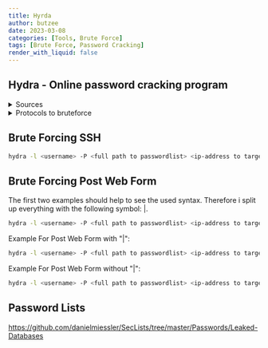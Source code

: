 ```yaml
---
title: Hyrda
author: butzee
date: 2023-03-08
categories: [Tools, Brute Force]
tags: [Brute Force, Password Cracking]
render_with_liquid: false
---
```

## Hydra - Online password cracking program

<details>
	<summary>Sources</summary>
    Github: <a href="https://github.com/vanhauser-thc/thc-hydra">Hydra</a>
    
	TryHackMe: <a href="https://tryhackme.com/room/hydra">Further Nmap</a> - Learn about and use Hydra, a fast network logon cracker, to bruteforce and obtain a website's credentials.
</details>

<details>
<summary>Protocols to bruteforce</summary>
Asterisk, AFP, Cisco AAA, Cisco auth, Cisco enable, CVS, Firebird, FTP, HTTP-FORM-GET, HTTP-FORM-POST, HTTP-GET, HTTP-HEAD, HTTP-POST, HTTP-PROXY, HTTPS-FORM-GET, HTTPS-FORM-POST, HTTPS-GET, HTTPS-HEAD, HTTPS-POST, HTTP-Proxy, ICQ, IMAP, IRC, LDAP, MEMCACHED, MONGODB, MS-SQL, MYSQL, NCP, NNTP, Oracle Listener, Oracle SID, Oracle, PC-Anywhere, PCNFS, POP3, POSTGRES, Radmin, RDP, Rexec, Rlogin, Rsh, RTSP, SAP/R3, SIP, SMB, SMTP, SMTP Enum, SNMP v1+v2+v3, SOCKS5, SSH (v1 and v2), SSHKEY, Subversion, Teamspeak (TS2), Telnet, VMware-Auth, VNC and XMPP.
</details>

## Brute Forcing SSH

```bash
hydra -l <username> -P <full path to passwordlist> <ip-address to target> -t <threadnumber> ssh
```

## Brute Forcing Post Web Form

The first two examples should help to see the used syntax. Therefore i split up everything with the following symbol: \|.

```bash
hydra -l <username> -P <full path to passwordlist> <ip-address to target> <web-form> <Login-URL | Form-Field Username | = | Hydra-Indication for Username | & | Form-Field Password | = | Hydra-Indication for Password | Word Indication for Failed Login | >
```

Example For Post Web Form with "|":
```bash
hydra -l <username> -P <full path to passwordlist> <ip-address to target> http-post-form "/ | :username | = | ^USER^ | & | password | = | ^PASS^ | :F=incorrect |" -V
```

Example For Post Web Form without "|":
```bash
hydra -l <username> -P <full path to passwordlist> <ip-address to target> http-post-form "/:username=^USER^&password=^PASS^:F=incorrect" -V
```

## Password Lists

https://github.com/danielmiessler/SecLists/tree/master/Passwords/Leaked-Databases
